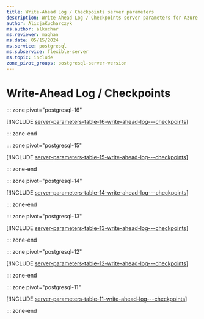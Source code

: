 ```yaml
---
title: Write-Ahead Log / Checkpoints server parameters
description: Write-Ahead Log / Checkpoints server parameters for Azure Database for PostgreSQL - Flexible Server.
author: AlicjaKucharczyk
ms.author: alkuchar
ms.reviewer: maghan
ms.date: 05/15/2024
ms.service: postgresql
ms.subservice: flexible-server
ms.topic: include
zone_pivot_groups: postgresql-server-version
---
```

# Write-Ahead Log / Checkpoints


::: zone pivot="postgresql-16"

[!INCLUDE [server-parameters-table-16-write-ahead-log---checkpoints](./includes/server-parameters-table-16-write-ahead-log---checkpoints.md)]

::: zone-end


::: zone pivot="postgresql-15"

[!INCLUDE [server-parameters-table-15-write-ahead-log---checkpoints](./includes/server-parameters-table-15-write-ahead-log---checkpoints.md)]

::: zone-end


::: zone pivot="postgresql-14"

[!INCLUDE [server-parameters-table-14-write-ahead-log---checkpoints](./includes/server-parameters-table-14-write-ahead-log---checkpoints.md)]

::: zone-end


::: zone pivot="postgresql-13"

[!INCLUDE [server-parameters-table-13-write-ahead-log---checkpoints](./includes/server-parameters-table-13-write-ahead-log---checkpoints.md)]

::: zone-end


::: zone pivot="postgresql-12"

[!INCLUDE [server-parameters-table-12-write-ahead-log---checkpoints](./includes/server-parameters-table-12-write-ahead-log---checkpoints.md)]

::: zone-end


::: zone pivot="postgresql-11"

[!INCLUDE [server-parameters-table-11-write-ahead-log---checkpoints](./includes/server-parameters-table-11-write-ahead-log---checkpoints.md)]

::: zone-end


